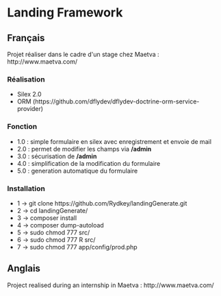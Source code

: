 <h1>Landing Framework</h1>
<h2>Français</h2>
<p>Projet réaliser dans le cadre d'un stage chez Maetva : http://www.maetva.com/<p>
<h3>Réalisation</h3>
<ul>
    <li>Silex 2.0</li>
    <li>ORM (https://github.com/dflydev/dflydev-doctrine-orm-service-provider)</li>
</ul>
<h3>Fonction</h3>
    <ul>
        <li>1.0 : simple formulaire en silex avec enregistrement et envoie de mail</li>
        <li>2.0 : permet de modifier les champs via <strong>/admin</strong></li>
        <li>3.0 : sécurisation de <strong>/admin</strong></li>
        <li>4.0 : simplification de la modification du formulaire</li>
        <li>5.0 : generation automatique du formulaire</li>
    </ul>
<h3> Installation </h3>
<ul>
    <li>1 -> git clone https://github.com/Rydkey/landingGenerate.git</li>
    <li>2 -> cd landingGenerate/</li>
    <li>3 -> composer install</li>
    <li>4 -> composer dump-autoload</li>
    <li>5 -> sudo chmod 777 src/</li>
    <li>6 -> sudo chmod 777 R src/</li>
    <li>7 -> sudo chmod 777 app/config/prod.php</li>
</ul>
<h2>Anglais</h2>
<p>Project realised during an internship in Maetva : http://www.maetva.com/<p>